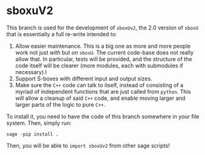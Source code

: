 # sboxuV2

This branch is used for the development of `sboxUv2`, the 2.0 version of `sboxU` that is essentially a full re-write intended to:
1. Allow easier maintenance. This is a big one as more and more people work not just *with* but *on* `sboxU`. The current code-base does not really allow that. In particular, tests will be provided, and the structure of the code itself will be clearer (more modules, each with submodules if necessary).l
2. Support S-boxes with different input and output sizes.
3. Make sure the `C++` code can talk to itself, instead of consisting of a myriad of independent functions that are just called from `python`. This will allow a cleanup of said `C++` code, and enable moving larger and larger parts of the logic to pure `C++`.


To install it, you need to have the code of this branch somewhere in your file system. Then, simply run:

```
sage -pip install .
```

Then, you will be able to `import sboxUv2` from other sage scripts!
